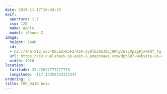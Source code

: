 ```yaml
---
date: 2019-11-17T10:44:33
exif:
  aperture: 1.7
  iso: 125
  make: Apple
  model: iPhone X
image:
  height: 1440
  id:
  - ni://sha-512;w63-U0LaZxR5F2rkSA-zy9lbJ9S3QLjQRdyzG7LVpZg9jxNFdf_tq-Pu75xKDPedXi0wKmXFDylDVm_v_qkrlQ
  url: https://s3.dualstack.us-east-1.amazonaws.com/dpb587-website-us-east-1/asset/gallery/2019-san-diego/8fd713c3-0c67-b82b-2e81-05ab87568cf4~1920.jpg
  width: 1920
location:
  latitude: 32.72037777777778
  longitude: -117.17358333333334
ordering: 2
title: IMG_8410.heic
---
```

